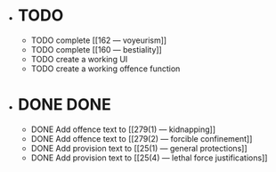 - # TODO
	- TODO complete [[162 — voyeurism]]
	- TODO complete [[160 — bestiality]]
	- TODO create a working  UI
	- TODO create a working offence function
- # DONE DONE
	- DONE Add offence text to [[279(1) — kidnapping]]
	- DONE Add offence text to [[279(2) — forcible confinement]]
	- DONE Add provision text to [[25(1) — general protections]]
	- DONE Add provision text to [[25(4) — lethal force justifications]]